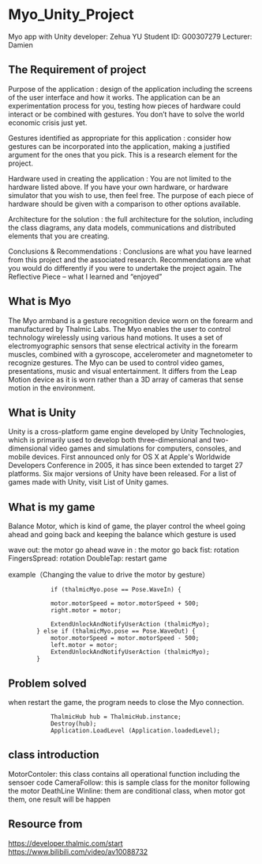 # Myo_Unity_Project
 Myo app with Unity     developer: Zehua YU 
 Student ID: G00307279   Lecturer: Damien
## The Requirement of project

Purpose of the application : design of the application including the screens of the user interface and
how it works. The application can be an experimentation process for you, testing how pieces of
hardware could interact or be combined with gestures. You don’t have to solve the world economic
crisis just yet.

Gestures identified as appropriate for this application : consider how gestures can be incorporated
into the application, making a justified argument for the ones that you pick. This is a research
element for the project.

Hardware used in creating the application : You are not limited to the hardware listed above. If
you have your own hardware, or hardware simulator that you wish to use, then feel free. The
purpose of each piece of hardware should be given with a comparison to other options available.

Architecture for the solution : the full architecture for the solution, including the class diagrams,
any data models, communications and distributed elements that you are creating.

Conclusions & Recommendations : Conclusions are what you have learned from this project and
the associated research. Recommendations are what you would do differently if you were to
undertake the project again. The Reflective Piece – what I learned and “enjoyed” 

## What is Myo

The Myo armband is a gesture recognition device worn on the forearm and manufactured by Thalmic Labs. The Myo enables the user to control technology wirelessly using various hand motions. It uses a set of electromyographic sensors that sense electrical activity in the forearm muscles, combined with a gyroscope, accelerometer and magnetometer to recognize gestures. The Myo can be used to control video games, presentations, music and visual entertainment. It differs from the Leap Motion device as it is worn rather than a 3D array of cameras that sense motion in the environment.

## What is Unity

Unity is a cross-platform game engine developed by Unity Technologies, which is primarily used to develop both three-dimensional and two-dimensional video games and simulations for computers, consoles, and mobile devices. First announced only for OS X at Apple's Worldwide Developers Conference in 2005, it has since been extended to target 27 platforms. Six major versions of Unity have been released. For a list of games made with Unity, visit List of Unity games.

## What is my game 

Balance Motor, which is kind of game, the player control the wheel going ahead and going back and keeping the balance
which gesture is used


wave out: the motor go ahead
wave in : the motor go back
fist: rotation
FingersSpread: rotation
DoubleTap: restart game

example（Changing the value to drive the motor by gesture）
                    
		        if (thalmicMyo.pose == Pose.WaveIn) {

				motor.motorSpeed = motor.motorSpeed + 500;
				right.motor = motor;

				ExtendUnlockAndNotifyUserAction (thalmicMyo);
			} else if (thalmicMyo.pose == Pose.WaveOut) {
				motor.motorSpeed = motor.motorSpeed - 500;
				left.motor = motor;
				ExtendUnlockAndNotifyUserAction (thalmicMyo);
			}

## Problem solved

when restart the game, the program needs to close the Myo connection.
               
               
                ThalmicHub hub = ThalmicHub.instance;
				Destroy(hub);
				Application.LoadLevel (Application.loadedLevel);

## class introduction

MotorContoler: this class contains all operational function including the sensoer code
CameraFollow: this is sample class for the monitor following the motor
DeathLine Winline: them are conditional class, when motor got them, one result will be happen


## Resource from      
https://developer.thalmic.com/start  
https://www.bilibili.com/video/av10088732       


